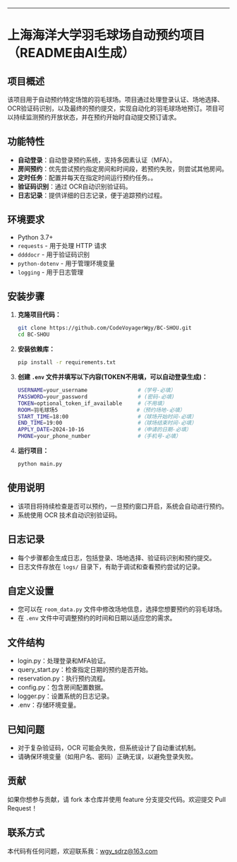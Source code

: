 
---

# 上海海洋大学羽毛球场自动预约项目（README由AI生成）

## 项目概述

该项目用于自动预约特定场馆的羽毛球场。项目通过处理登录认证、场地选择、OCR验证码识别，以及最终的预约提交，实现自动化的羽毛球场地预订。项目可以持续监测预约开放状态，并在预约开始时自动提交预订请求。

## 功能特性

- **自动登录**：自动登录预约系统，支持多因素认证（MFA）。
- **房间预约**：优先尝试预约指定房间和时间段，若预约失败，则尝试其他房间。
- **定时任务**：配置并每天在指定时间运行预约任务。。
- **验证码识别**：通过 OCR自动识别验证码。
- **日志记录**：提供详细的日志记录，便于追踪预约过程。

## 环境要求

- Python 3.7+
- `requests` - 用于处理 HTTP 请求
- `ddddocr` - 用于验证码识别
- `python-dotenv` - 用于管理环境变量
- `logging` - 用于日志管理

## 安装步骤

1. **克隆项目代码：**

   ```bash
   git clone https://github.com/CodeVoyagerWgy/BC-SHOU.git
   cd BC-SHOU
   ```

2. **安装依赖库：**

   ```bash
   pip install -r requirements.txt
   ```

3. **创建 `.env` 文件并填写以下内容(TOKEN不用填，可以自动登录生成)：**

   ```bash
   USERNAME=your_username                #（学号-必填）
   PASSWORD=your_password                # (密码-必填)
   TOKEN=optional_token_if_available     #（不用填）
   ROOM=羽毛球场5                         #（预约场地-必填）
   START_TIME=18:00                      #（球场开始时间-必填）
   END_TIME=19:00                        #（球场结束时间-必填）
   APPLY_DATE=2024-10-16                 #（申请的日期-必填）
   PHONE=your_phone_number               #（手机号-必填）
   ```

4. **运行项目：**

   ```bash
   python main.py
   ```

## 使用说明

- 该项目将持续检查是否可以预约，一旦预约窗口开启，系统会自动进行预约。
- 系统使用 OCR 技术自动识别验证码。

## 日志记录

- 每个步骤都会生成日志，包括登录、场地选择、验证码识别和预约提交。
- 日志文件存放在 `logs/` 目录下，有助于调试和查看预约尝试的记录。

## 自定义设置

- 您可以在 `room_data.py` 文件中修改场地信息，选择您想要预约的羽毛球场。
- 在 `.env` 文件中可调整预约的时间和日期以适应您的需求。

## 文件结构
- login.py：处理登录和MFA验证。
- query_start.py：检查指定日期的预约是否开始。
- reservation.py：执行预约流程。
- config.py：包含房间配置数据。
- logger.py：设置系统的日志记录。
- .env：存储环境变量。

## 已知问题

- 对于复杂验证码，OCR 可能会失败，但系统设计了自动重试机制。
- 请确保环境变量（如用户名、密码）正确无误，以避免登录失败。

## 贡献
如果你想参与贡献，请 fork 本仓库并使用 feature 分支提交代码。欢迎提交 Pull Request！

## 联系方式
本代码有任何问题，欢迎联系我：wgy_sdrz@163.com